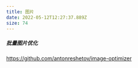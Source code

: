 ```yaml
---
title: 图片
date: 2022-05-12T12:27:37.889Z
size: 74
---
```

##### 批量图片优化

https://github.com/antonreshetov/image-optimizer
